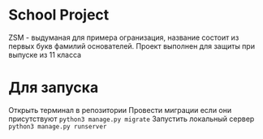 # School Project
ZSM - выдуманая для примера огранизация, название состоит из первых букв фамилий основателей.
Проект выполнен для защиты при выпуске из 11 класса 

# Для запуска
Открыть терминал в репозитории
Провести миграции если они присутствуют
```python3 manage.py migrate```
Запустить локальный сервер
```python3 manage.py runserver```
